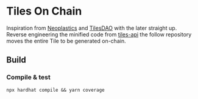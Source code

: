 # Tiles On Chain

Inspiration from [Neoplastics](https://neolastics.com/) and [TilesDAO](https://tiles.art/#/) with the later straight up. Reverse engineering the minified code from [tiles-api](https://github.com/TileDAO/tiles-api) the follow repository moves the entire Tile to be generated on-chain.

## Build

### Compile & test

`npx hardhat compile && yarn coverage`
